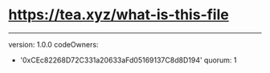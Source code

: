 # https://tea.xyz/what-is-this-file
---
version: 1.0.0
codeOwners:
  - '0xCEc82268D72C331a20633aFd05169137C8d8D194'
quorum: 1
